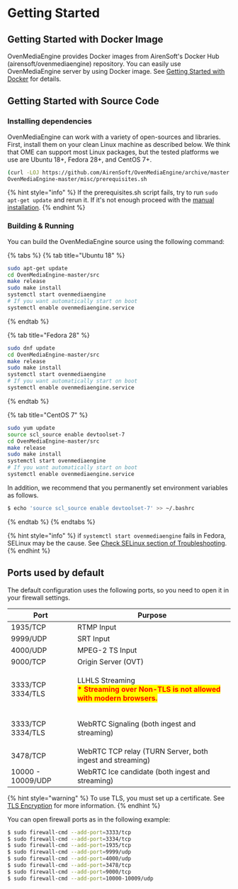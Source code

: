 # Getting Started

## Getting Started with Docker Image

OvenMediaEngine provides Docker images from AirenSoft's Docker Hub (airensoft/ovenmediaengine) repository. You can easily use OvenMediaEngine server by using Docker image. See [Getting Started with Docker](getting-started-with-docker.md) for details.

## Getting Started with Source Code

### Installing dependencies

OvenMediaEngine can work with a variety of open-sources and libraries. First, install them on your clean Linux machine as described below. We think that OME can support most Linux packages, but the tested platforms we use are Ubuntu 18+, Fedora 28+, and CentOS 7+.

```bash
(curl -LOJ https://github.com/AirenSoft/OvenMediaEngine/archive/master.tar.gz && tar xvfz OvenMediaEngine-master.tar.gz)
OvenMediaEngine-master/misc/prerequisites.sh
```

{% hint style="info" %}
If the prerequisites.sh script fails, try to run `sudo apt-get update` and rerun it. If it's not enough proceed with the [manual installation](../troubleshooting.md#prerequisites-sh-script-failed).
{% endhint %}

### **Building & Running**

You can build the OvenMediaEngine source using the following command:

{% tabs %}
{% tab title="Ubuntu 18" %}
```bash
sudo apt-get update
cd OvenMediaEngine-master/src
make release
sudo make install
systemctl start ovenmediaengine
# If you want automatically start on boot
systemctl enable ovenmediaengine.service 
```
{% endtab %}

{% tab title="Fedora 28" %}
```bash
sudo dnf update
cd OvenMediaEngine-master/src
make release
sudo make install
systemctl start ovenmediaengine
# If you want automatically start on boot
systemctl enable ovenmediaengine.service
```
{% endtab %}

{% tab title="CentOS 7" %}
```bash
sudo yum update
source scl_source enable devtoolset-7
cd OvenMediaEngine-master/src
make release
sudo make install
systemctl start ovenmediaengine
# If you want automatically start on boot
systemctl enable ovenmediaengine.service
```

In addition, we recommend that you permanently set environment variables as follows.

```bash
$ echo 'source scl_source enable devtoolset-7' >> ~/.bashrc 
```
{% endtab %}
{% endtabs %}

{% hint style="info" %}
if `systemctl start ovenmediaengine` fails in Fedora, SELinux may be the cause. See [Check SELinux section of Troubleshooting](../troubleshooting.md#check-selinux).
{% endhint %}

## Ports used by default

The default configuration uses the following ports, so you need to open it in your firewall settings.

| Port                        | Purpose                                                                                                                                  |
| --------------------------- | ---------------------------------------------------------------------------------------------------------------------------------------- |
| 1935/TCP                    | RTMP Input                                                                                                                               |
| 9999/UDP                    | SRT Input                                                                                                                                |
| 4000/UDP                    | MPEG-2 TS Input                                                                                                                          |
| 9000/TCP                    | Origin Server (OVT)                                                                                                                      |
| <p>3333/TCP<br>3334/TLS</p> | <p>LLHLS Streaming<br><mark style="color:red;"><strong>* Streaming over Non-TLS is not allowed with modern browsers.</strong></mark></p> |
| <p>3333/TCP<br>3334/TLS</p> | WebRTC Signaling (both ingest and streaming)                                                                                             |
| 3478/TCP                    | WebRTC TCP relay (TURN Server, both ingest and streaming)                                                                                |
| 10000 - 10009/UDP           | WebRTC Ice candidate (both ingest and streaming)                                                                                         |

{% hint style="warning" %}
To use TLS, you must set up a certificate. See [TLS Encryption](../configuration/tls-encryption.md) for more information.
{% endhint %}

You can open firewall ports as in the following example:

```bash
$ sudo firewall-cmd --add-port=3333/tcp
$ sudo firewall-cmd --add-port=3334/tcp
$ sudo firewall-cmd --add-port=1935/tcp
$ sudo firewall-cmd --add-port=9999/udp
$ sudo firewall-cmd --add-port=4000/udp
$ sudo firewall-cmd --add-port=3478/tcp
$ sudo firewall-cmd --add-port=9000/tcp
$ sudo firewall-cmd --add-port=10000-10009/udp
```
